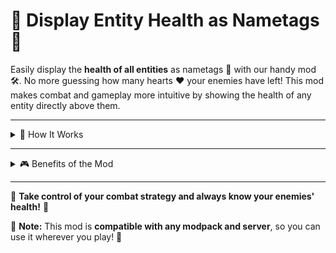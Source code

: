 # 💓 **Display Entity Health as Nametags** 📛

Easily display the **health of all entities** as nametags 📛 with our handy mod 🛠️. No more guessing how many hearts ❤️ your enemies have left! This mod makes combat and gameplay more intuitive by showing the health of any entity directly above them.

---

<details>
  <summary>🧰 How It Works</summary>

## 🧰 How It Works

- **Show Health on All Entities** 💪
  The mod displays the **health** of mobs, players, and even passive entities as nametags above their heads. Whether you're fighting mobs or just wandering around, you can always know exactly how much health an entity has.

- **Customizable Display** ⚙️
  The health display is fully customizable, so you can adjust how the nametags look or even toggle them on and off based on your preferences.

- **Perfect for Any Modpack & Server** 🌍
  **Use it anywhere** — this mod works seamlessly in **any modpack** and **on any server**, with no special setup required. Just install and start using it!

</details>

---

<details>
  <summary>🎮 Benefits of the Mod</summary>

## 🎮 Benefits of the Mod

- **Combat Awareness** 🥊
  Easily track enemy health during PvP or PvE combat, giving you an edge over your opponents.

- **No More Guessing** 🤔
  See the health of all mobs, including bosses, to plan your attacks strategically.

- **Simple Installation** 📥
  Install it in a matter of minutes and immediately start enjoying the benefits without complicated configurations.

</details>

---

🌟 **Take control of your combat strategy and always know your enemies' health!** 🌟

🌟 **Note:** This mod is **compatible with any modpack and server**, so you can use it wherever you play! 🌟
